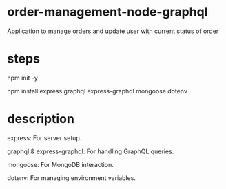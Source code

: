 # order-management-node-graphql
Application to manage orders and update user with current status of order

# steps

npm init -y

npm install express graphql express-graphql mongoose dotenv

# description

express: For server setup.

graphql & express-graphql: For handling GraphQL queries.

mongoose: For MongoDB interaction.

dotenv: For managing environment variables.

